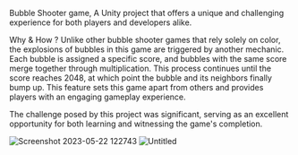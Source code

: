 Bubble Shooter game, A Unity project that offers a unique and challenging experience for both players and developers alike.

Why & How ?
Unlike other bubble shooter games that rely solely on color, the explosions of bubbles in this game are triggered by another mechanic. Each bubble is assigned a specific score, and bubbles with the same score merge together through multiplication. This process continues until the score reaches 2048, at which point the bubble and its neighbors finally bump up. This feature sets this game apart from others and provides players with an engaging gameplay experience.

The challenge posed by this project was significant, serving as an excellent opportunity for both learning and witnessing the game's completion.

![Screenshot 2023-05-22 122743](https://github.com/eckual/BubbleShooter-ENVAST/assets/67714398/a9c54b29-5e37-4799-8010-67ed88168d76)
![Untitled](https://github.com/eckual/BubbleShooter-ENVAST/assets/67714398/bc02ddbb-cc7e-4683-9593-d83910e97a78)
